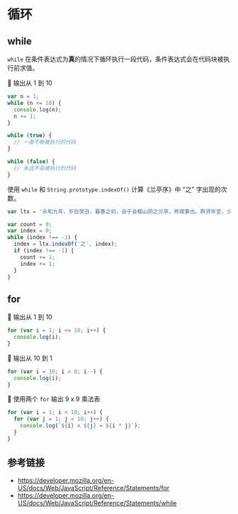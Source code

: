 # 循环

## while
`while` 在条件表达式为**真**的情况下循环执行一段代码，条件表达式会在代码块被执行前求值。

🌰 输出从 1 到 10
```javascript
var n = 1;
while (n <= 10) {
  console.log(n);
  n += 1;
}
```

```javascript
while (true) {
  // 一直不断被执行的代码
}
```

```javascript
while (false) {
  // 永远不会被执行的代码
}
```
使用 `while` 和 `String.prototype.indexOf()` 计算《兰亭序》中 “之” 字出现的次数。
```javascript
var ltx = '永和九年，岁在癸丑，暮春之初，会于会稽山阴之兰亭，修禊事也。群贤毕至，少长咸集。此地有崇山峻岭，茂林修竹；又有清流激湍，映带左右，引以为流觞曲水，列坐其次。虽无丝竹管弦之盛，一觞一咏，亦足以畅叙幽情。是日也，天朗气清，惠风和畅，仰观宇宙之大，俯察品类之盛，所以游目骋怀，足以极视听之娱，信可乐也。夫人之相与，俯仰一世，或取诸怀抱，晤言一室之内；或因寄所托，放浪形骸之外。虽取舍万殊，静躁不同，当其欣于所遇，暂得于己，快然自足，不知老之将至。及其所之既倦，情随事迁，感慨系之矣。向之所欣，俯仰之间，已为陈迹，犹不能不以之兴怀。况修短随化，终期于尽。古人云：“死生亦大矣。”岂不痛哉！每览昔人兴感之由，若合一契，未尝不临文嗟悼，不能喻之于怀。固知一死生为虚诞，齐彭殇为妄作。后之视今，亦犹今之视昔。悲夫！故列叙时人，录其所述，虽世殊事异，所以兴怀，其致一也。后之览者，亦将有感于斯文。';

var count = 0;
var index = 0;
while (index !== -1) {
  index = ltx.indexOf('之', index);
  if (index !== -1) {
    count += 1;
    index += 1;
  }
}
```

## for
🌰 输出从 1 到 10
```javascript
for (var i = 1; i <= 10; i++) {
  console.log(i);
}
```

🌰 输出从 10 到 1
```javascript
for (var i = 10; i > 0; i--) {
  console.log(i);
}
```

🌰 使用两个 `for` 输出 9 x 9 乘法表
```javascript
for (var i = 1; i < 10; i++) {
  for (var j = 1; j < 10; j++) {
    console.log(`${i} x ${j} = ${i * j}`);
  }
}
```

## 参考链接
* https://developer.mozilla.org/en-US/docs/Web/JavaScript/Reference/Statements/for
* https://developer.mozilla.org/en-US/docs/Web/JavaScript/Reference/Statements/while
